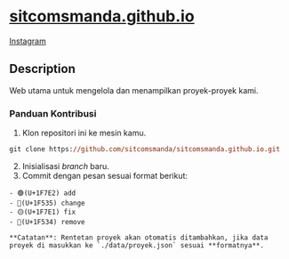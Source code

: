 # <a href="https://sitcomsmanda.github.io">sitcomsmanda.github.io</a>
<a href="https://www.instagram.com/sitcomsmanda/">Instagram</a>

## Description
Web utama untuk mengelola dan menampilkan proyek-proyek kami.

### Panduan Kontribusi
1. Klon repositori ini ke mesin kamu.
```ps
git clone https://github.com/sitcomsmanda/sitcomsmanda.github.io.git
```
2. Inisialisasi *branch* baru.
3. Commit dengan pesan sesuai format berikut:
```
- 🟢(U+1F7E2) add
- 🔵(U+1F535) change
- 🟡(U+1F7E1) fix
- 🔴(U+1F534) remove
```
```
**Catatan**: Rentetan proyek akan otomatis ditambahkan, jika data proyek di masukkan ke `./data/proyek.json` sesuai **formatnya**.
```

